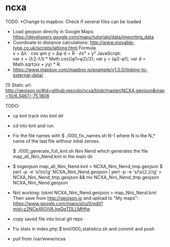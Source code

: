 # ncxa
TOD0:
*Change to mapbox: Check if several files can be loaded
* Load geojson directly in Google Maps: https://developers.google.com/maps/tutorials/data/importing_data 
* Coordinate to distance calculations:
  http://www.movable-type.co.uk/scripts/latlong.html
  Formula	
  x = Δλ ⋅ cos φm
  y = Δφ
  d = R ⋅ √x² + y²
  JavaScript:	
  var x = (λ2-λ1) * Math.cos((φ1+φ2)/2);
  var y = (φ2-φ1);
  var d = Math.sqrt(x*x + y*y) * R;
* https://www.mapbox.com/mapbox.js/example/v1.0.0/linking-to-external-data/

(1) Static url: http://geojson.io/#id=github:rescolo/ncxa/blob/master/NCXA.geojson&map=10/6.3467/-75.1808

TODO:
* cp kml track into kml dir
* cd into kml and run
* Fix the file names with
  $ ./000_fix_names.sh N-1
  where N is the N_* name of the last file withour intial zeroes. 

  $ ./000_generate_full_kml.sh Nini Nend 
  which generates the file map_all_Nini_Nend.kml in the main dir
* $ togeojson map_all_Nini_Nend.kml > NCXA_Nini_Nend_tmp.geojson
  $ perl -p -e 's/\n//g' NCXA_Nini_Nend.geojson | perl -p -e 's/\s{2,}//g' > NCXA_Nini_Nend_tmp.geojson && mv NCXA_Nini_Nend_tmp.geojson NCXA_Nini_Nend.geojson

* Not working: tokml NCXA_Nini_Nend.geojson > map_Nini_Nend.kml
  Then save from http://geojson.io
   and upload to "My maps": https://www.google.com/maps/d/u/0/edit?mid=z2NCe4lIOjVA.kgQgTDLLMHfw
* copy saved file into local git repo
* Fix stats in index.php 
  $ kml/000_statistics.sh
  and commit and push 
* pull from /var/www/ncxa






